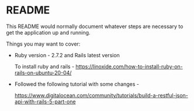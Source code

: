 # README

This README would normally document whatever steps are necessary to get the
application up and running.

Things you may want to cover:

* Ruby version - 2.7.2 and Rails latest version

    To install ruby and rails - https://linoxide.com/how-to-install-ruby-on-rails-on-ubuntu-20-04/

* Followed the following tutorial with some changes - 
    
    https://www.digitalocean.com/community/tutorials/build-a-restful-json-api-with-rails-5-part-one